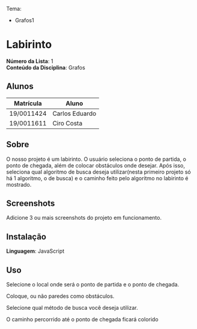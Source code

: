 Tema:

- Grafos1

# Labirinto

**Número da Lista**: 1<br>
**Conteúdo da Disciplina**: Grafos<br>

## Alunos

| Matrícula  | Aluno          |
| ---------- | -------------- |
| 19/0011424 | Carlos Eduardo |
| 19/0011611 | Ciro Costa     |

## Sobre

O nosso projeto é um labirinto. O usuário seleciona o ponto de partida, o ponto de chegada, além de colocar obstáculos onde desejar. Após isso, seleciona qual algoritmo de busca deseja utilizar(nesta primeiro projeto só há 1 algoritmo, o de busca) e o caminho feito pelo algoritmo no labirinto é mostrado.

## Screenshots

Adicione 3 ou mais screenshots do projeto em funcionamento.

## Instalação

**Linguagem**: JavaScript<br>

## Uso

 <p>Selecione o local onde será o ponto de partida e o ponto de chegada. </p>
                        <p> Coloque, ou não paredes como obstáculos. </p>
                        <p>Selecione qual método de busca você deseja utilizar.</p>
                        <p>O caminho percorrido até o ponto de chegada ficará colorido </p>
